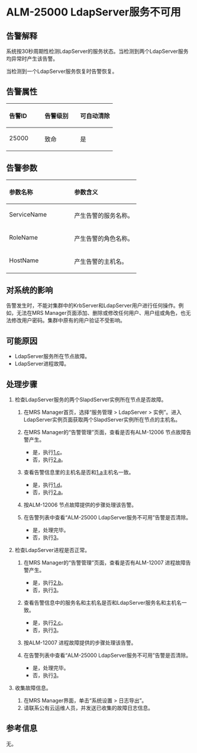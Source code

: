 # ALM-25000 LdapServer服务不可用<a name="ZH-CN_TOPIC_0093195068"></a>

## 告警解释<a name="zh-cn_topic_0035998742_section2601186"></a>

系统按30秒周期性检测LdapServer的服务状态。当检测到两个LdapServer服务均异常时产生该告警。

当检测到一个LdapServer服务恢复时告警恢复。

## 告警属性<a name="zh-cn_topic_0035998742_section23410681"></a>

<a name="zh-cn_topic_0035998742_table66898905"></a>
<table><thead align="left"><tr id="zh-cn_topic_0035998742_row21436848"><th class="cellrowborder" valign="top" width="33.33333333333333%" id="mcps1.1.4.1.1"><p id="zh-cn_topic_0035998742_p58663159"><a name="zh-cn_topic_0035998742_p58663159"></a><a name="zh-cn_topic_0035998742_p58663159"></a>告警ID</p>
</th>
<th class="cellrowborder" valign="top" width="33.33333333333333%" id="mcps1.1.4.1.2"><p id="zh-cn_topic_0035998742_p54095401"><a name="zh-cn_topic_0035998742_p54095401"></a><a name="zh-cn_topic_0035998742_p54095401"></a>告警级别</p>
</th>
<th class="cellrowborder" valign="top" width="33.33333333333333%" id="mcps1.1.4.1.3"><p id="zh-cn_topic_0035998742_p19651376"><a name="zh-cn_topic_0035998742_p19651376"></a><a name="zh-cn_topic_0035998742_p19651376"></a>可自动清除</p>
</th>
</tr>
</thead>
<tbody><tr id="zh-cn_topic_0035998742_row48257652"><td class="cellrowborder" valign="top" width="33.33333333333333%" headers="mcps1.1.4.1.1 "><p id="zh-cn_topic_0035998742_p16555740"><a name="zh-cn_topic_0035998742_p16555740"></a><a name="zh-cn_topic_0035998742_p16555740"></a>25000</p>
</td>
<td class="cellrowborder" valign="top" width="33.33333333333333%" headers="mcps1.1.4.1.2 "><p id="zh-cn_topic_0035998742_p65946577"><a name="zh-cn_topic_0035998742_p65946577"></a><a name="zh-cn_topic_0035998742_p65946577"></a>致命</p>
</td>
<td class="cellrowborder" valign="top" width="33.33333333333333%" headers="mcps1.1.4.1.3 "><p id="zh-cn_topic_0035998742_p40072506"><a name="zh-cn_topic_0035998742_p40072506"></a><a name="zh-cn_topic_0035998742_p40072506"></a>是</p>
</td>
</tr>
</tbody>
</table>

## 告警参数<a name="zh-cn_topic_0035998742_section9369539"></a>

<a name="zh-cn_topic_0035998742_table24647552"></a>
<table><thead align="left"><tr id="zh-cn_topic_0035998742_row23371976"><th class="cellrowborder" valign="top" width="50%" id="mcps1.1.3.1.1"><p id="zh-cn_topic_0035998742_p14081900"><a name="zh-cn_topic_0035998742_p14081900"></a><a name="zh-cn_topic_0035998742_p14081900"></a>参数名称</p>
</th>
<th class="cellrowborder" valign="top" width="50%" id="mcps1.1.3.1.2"><p id="zh-cn_topic_0035998742_p66892145"><a name="zh-cn_topic_0035998742_p66892145"></a><a name="zh-cn_topic_0035998742_p66892145"></a>参数含义</p>
</th>
</tr>
</thead>
<tbody><tr id="zh-cn_topic_0035998742_row49554687"><td class="cellrowborder" valign="top" width="50%" headers="mcps1.1.3.1.1 "><p id="zh-cn_topic_0035998742_p54506685"><a name="zh-cn_topic_0035998742_p54506685"></a><a name="zh-cn_topic_0035998742_p54506685"></a>ServiceName</p>
</td>
<td class="cellrowborder" valign="top" width="50%" headers="mcps1.1.3.1.2 "><p id="zh-cn_topic_0035998742_p52965331"><a name="zh-cn_topic_0035998742_p52965331"></a><a name="zh-cn_topic_0035998742_p52965331"></a>产生告警的服务名称。</p>
</td>
</tr>
<tr id="zh-cn_topic_0035998742_row6925935"><td class="cellrowborder" valign="top" width="50%" headers="mcps1.1.3.1.1 "><p id="zh-cn_topic_0035998742_p24129853"><a name="zh-cn_topic_0035998742_p24129853"></a><a name="zh-cn_topic_0035998742_p24129853"></a>RoleName</p>
</td>
<td class="cellrowborder" valign="top" width="50%" headers="mcps1.1.3.1.2 "><p id="zh-cn_topic_0035998742_p8361080"><a name="zh-cn_topic_0035998742_p8361080"></a><a name="zh-cn_topic_0035998742_p8361080"></a>产生告警的角色名称。</p>
</td>
</tr>
<tr id="zh-cn_topic_0035998742_row8140857"><td class="cellrowborder" valign="top" width="50%" headers="mcps1.1.3.1.1 "><p id="zh-cn_topic_0035998742_p55429698"><a name="zh-cn_topic_0035998742_p55429698"></a><a name="zh-cn_topic_0035998742_p55429698"></a>HostName</p>
</td>
<td class="cellrowborder" valign="top" width="50%" headers="mcps1.1.3.1.2 "><p id="zh-cn_topic_0035998742_p60620523"><a name="zh-cn_topic_0035998742_p60620523"></a><a name="zh-cn_topic_0035998742_p60620523"></a>产生告警的主机名。</p>
</td>
</tr>
</tbody>
</table>

## 对系统的影响<a name="zh-cn_topic_0035998742_section17216995"></a>

告警发生时，不能对集群中的KrbServer和LdapServer用户进行任何操作。例如，无法在MRS Manager页面添加、删除或修改任何用户、用户组或角色，也无法修改用户密码。集群中原有的用户验证不受影响。

## 可能原因<a name="zh-cn_topic_0035998742_section20735233"></a>

-   LdapServer服务所在节点故障。
-   LdapServer进程故障。

## 处理步骤<a name="zh-cn_topic_0035998742_section52399374"></a>

1.  检查LdapServer服务的两个SlapdServer实例所在节点是否故障。
    1.  <a name="zh-cn_topic_0035998742_aalm-25000_mmccppss_id"></a>在MRS Manager首页，选择“服务管理 \> LdapServer \> 实例”。进入LdapServer实例页面获取两个SlapdServer实例所在节点的主机名。
    2.  在MRS Manager的“告警管理”页面，查看是否有ALM-12006 节点故障告警产生。
        -   是，执行[1.c](#zh-cn_topic_0035998742_aalm-25000_mmccppss_step_4)。
        -   否，执行[2.a](#zh-cn_topic_0035998742_aalm-25000_mmccppss_step_7)。

    3.  <a name="zh-cn_topic_0035998742_aalm-25000_mmccppss_step_4"></a>查看告警信息里的主机名是否和[1.a](#zh-cn_topic_0035998742_aalm-25000_mmccppss_id)主机名一致。
        -   是，执行[1.d](#zh-cn_topic_0035998742_aalm-25000_mmccppss_alarm53003)。
        -   否，执行[2.a](#zh-cn_topic_0035998742_aalm-25000_mmccppss_step_7)。

    4.  <a name="zh-cn_topic_0035998742_aalm-25000_mmccppss_alarm53003"></a>按ALM-12006 节点故障提供的步骤处理该告警。
    5.  在告警列表中查看“ALM-25000 LdapServer服务不可用”告警是否清除。
        -   是，处理完毕。
        -   否，执行[3](#zh-cn_topic_0035998742_li3565814015143)。


2.  检查LdapServer进程是否正常。
    1.  <a name="zh-cn_topic_0035998742_aalm-25000_mmccppss_step_7"></a>在MRS Manager的“告警管理”页面，查看是否有ALM-12007 进程故障告警产生。
        -   是，执行[2.b](#zh-cn_topic_0035998742_aalm-25000_mmccppss_step_8)。
        -   否，执行[3](#zh-cn_topic_0035998742_li3565814015143)。

    2.  <a name="zh-cn_topic_0035998742_aalm-25000_mmccppss_step_8"></a>查看告警信息中的服务名和主机名是否和LdapServer服务名和主机名一致。
        -   是，执行[2.c](#zh-cn_topic_0035998742_alarm53004)。
        -   否，执行[3](#zh-cn_topic_0035998742_li3565814015143)。

    3.  <a name="zh-cn_topic_0035998742_alarm53004"></a>按ALM-12007 进程故障提供的步骤处理该告警。
    4.  在告警列表中查看“ALM-25000 LdapServer服务不可用”告警是否清除。
        -   是，处理完毕。
        -   否，执行[3](#zh-cn_topic_0035998742_li3565814015143)。


3.  <a name="zh-cn_topic_0035998742_li3565814015143"></a>收集故障信息。
    1.  在MRS Manager界面，单击“系统设置 \> 日志导出”。
    2.  请联系公有云运维人员，并发送已收集的故障日志信息。


## 参考信息<a name="zh-cn_topic_0035998742_section1832323"></a>

无。

